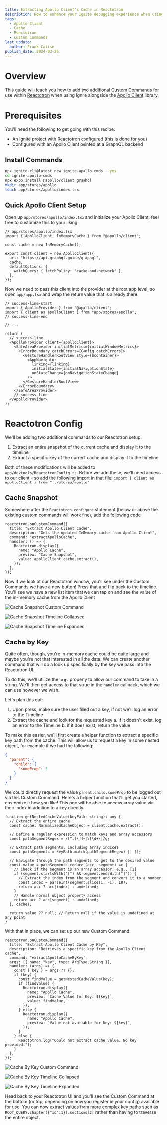 ```yaml
---
title: Extracting Apollo Client's Cache in Reactotron
description: How to enhance your Ignite debugging experience when using the Apollo client with Custom Commands in Reactotron
tags:
  - Apollo Client
  - Cache
  - Reactotron
  - Custom Commands
last_update:
  author: Frank Calise
publish_date: 2024-03-26
---
```


# Overview

This guide will teach you how to add two additional [Custom Commands](https://docs.infinite.red/reactotron/custom-commands/) for use within [Reactotron](https://docs.infinite.red/reactotron/) when using Ignite alongside the [Apollo Client](https://www.apollographql.com/docs/react/) library.

# Prerequisites

You'll need the following to get going with this recipe:

- An Ignite project with Reactotron configured (this is done for you)
- Configured with an Apollo Client pointed at a GraphQL backend

## Install Commands

```bash
npx ignite-cli@latest new ignite-apollo-cmds --yes
cd ignite-apollo-cmds
npx expo install @apollo/client graphql
mkdir app/stores/apollo
touch app/stores/apollo/index.tsx
```

## Quick Apollo Client Setup

Open up `app/stores/apollo/index.tsx` and initialize your Apollo Client, feel free to customize this to your liking:

```tsx
// app/stores/apollo/index.tsx
import { ApolloClient, InMemoryCache } from "@apollo/client";

const cache = new InMemoryCache();

export const client = new ApolloClient({
  uri: "https://api.graphql.guide/graphql",
  cache,
  defaultOptions: {
    watchQuery: { fetchPolicy: "cache-and-network" },
  },
});
```

Now we need to pass this client into the provider at the root app level, so open `app/app.tsx` and wrap the return value that is already there:

```tsx
// success-line-start
import { ApolloProvider } from "@apollo/client";
import { client as apolloClient } from "app/stores/apollo";
// success-line-end

// ...

return (
  // success-line
  <ApolloProvider client={apolloClient}>
    <SafeAreaProvider initialMetrics={initialWindowMetrics}>
      <ErrorBoundary catchErrors={Config.catchErrors}>
        <GestureHandlerRootView style={$container}>
          <AppNavigator
            linking={linking}
            initialState={initialNavigationState}
            onStateChange={onNavigationStateChange}
          />
        </GestureHandlerRootView>
      </ErrorBoundary>
    </SafeAreaProvider>
    // success-line
  </ApolloProvider>
);
```

# Reactotron Config

We'll be adding two additional commands to our Reactotron setup.

1. Extract an entire snapshot of the current cache and display it to the timeline
2. Extract a specific key of the current cache and display it to the timeline

Both of these modifications will be added to `app/devtools/ReactotronConfig.ts`. Before we add these, we'll need access to our client - so add the following import in that file: `import { client as apolloClient } from "../stores/apollo"`

## Cache Snapshot

Somewhere after the `Reactotron.configure` statement (below or above the existing custom commands will work fine), add the following code

```tsx title="app/devtools/ReactotronConfig.ts"
reactotron.onCustomCommand({
  title: "Extract Apollo Client Cache",
  description: "Gets the updated InMemory cache from Apollo Client",
  command: "extractApolloCache",
  handler: () => {
    Reactotron.display({
      name: "Apollo Cache",
      preview: "Cache Snapshot",
      value: apolloClient.cache.extract(),
    });
  },
});
```

Now if we look at our Reactotron window, you'll see under the Custom Commands we have a new button! Press that and flip back to the timeline. You'll see we have a new list item that we can tap on and see the value of the in-memory cache from the Apollo Client

![Cache Snapshot Custom Command](https://private-user-images.githubusercontent.com/374022/316961769-3afeba98-70e9-486a-bc98-f3cb2a18e4b3.png?jwt=eyJhbGciOiJIUzI1NiIsInR5cCI6IkpXVCJ9.eyJpc3MiOiJnaXRodWIuY29tIiwiYXVkIjoicmF3LmdpdGh1YnVzZXJjb250ZW50LmNvbSIsImtleSI6ImtleTUiLCJleHAiOjE3MTE0NzIwNjksIm5iZiI6MTcxMTQ3MTc2OSwicGF0aCI6Ii8zNzQwMjIvMzE2OTYxNzY5LTNhZmViYTk4LTcwZTktNDg2YS1iYzk4LWYzY2IyYTE4ZTRiMy5wbmc_WC1BbXotQWxnb3JpdGhtPUFXUzQtSE1BQy1TSEEyNTYmWC1BbXotQ3JlZGVudGlhbD1BS0lBVkNPRFlMU0E1M1BRSzRaQSUyRjIwMjQwMzI2JTJGdXMtZWFzdC0xJTJGczMlMkZhd3M0X3JlcXVlc3QmWC1BbXotRGF0ZT0yMDI0MDMyNlQxNjQ5MjlaJlgtQW16LUV4cGlyZXM9MzAwJlgtQW16LVNpZ25hdHVyZT03OTgxN2M3YjNlY2E1ODhkMzRkNTVmZDUwMDRjZGUxNDhhYWJmNmI5ZTE2OTljM2UxNjQwMjcxMzRkMjIzMTM3JlgtQW16LVNpZ25lZEhlYWRlcnM9aG9zdCZhY3Rvcl9pZD0wJmtleV9pZD0wJnJlcG9faWQ9MCJ9.b6kbQjn7Q24lKyyNesr4fPLv5mfs0NnXZGCwgWt9tOI)

![Cache Snapshot Timeline Collapsed](https://private-user-images.githubusercontent.com/374022/316962010-14bbca18-23dc-4603-9fec-d7d3f78b2906.png?jwt=eyJhbGciOiJIUzI1NiIsInR5cCI6IkpXVCJ9.eyJpc3MiOiJnaXRodWIuY29tIiwiYXVkIjoicmF3LmdpdGh1YnVzZXJjb250ZW50LmNvbSIsImtleSI6ImtleTUiLCJleHAiOjE3MTE0NzIwNjksIm5iZiI6MTcxMTQ3MTc2OSwicGF0aCI6Ii8zNzQwMjIvMzE2OTYyMDEwLTE0YmJjYTE4LTIzZGMtNDYwMy05ZmVjLWQ3ZDNmNzhiMjkwNi5wbmc_WC1BbXotQWxnb3JpdGhtPUFXUzQtSE1BQy1TSEEyNTYmWC1BbXotQ3JlZGVudGlhbD1BS0lBVkNPRFlMU0E1M1BRSzRaQSUyRjIwMjQwMzI2JTJGdXMtZWFzdC0xJTJGczMlMkZhd3M0X3JlcXVlc3QmWC1BbXotRGF0ZT0yMDI0MDMyNlQxNjQ5MjlaJlgtQW16LUV4cGlyZXM9MzAwJlgtQW16LVNpZ25hdHVyZT0yM2Q3ZmRkZGU0M2RkOTMwMTQ5YjZiNGVmMTQxY2YzNjE4NjEzNGI3M2VhNzA2MTJjMDc2M2ZiNTJjMDJlYmI5JlgtQW16LVNpZ25lZEhlYWRlcnM9aG9zdCZhY3Rvcl9pZD0wJmtleV9pZD0wJnJlcG9faWQ9MCJ9.9GG2mAai2ZLwOdMflyN0GoRMtdNuvMVr0KQR4ppMNlI)

![Cache Snapshot Timeline Expanded](https://private-user-images.githubusercontent.com/374022/316962193-f4444809-42a2-4e92-9f34-4fdb2f0b11c1.png?jwt=eyJhbGciOiJIUzI1NiIsInR5cCI6IkpXVCJ9.eyJpc3MiOiJnaXRodWIuY29tIiwiYXVkIjoicmF3LmdpdGh1YnVzZXJjb250ZW50LmNvbSIsImtleSI6ImtleTUiLCJleHAiOjE3MTE0NzIwNjksIm5iZiI6MTcxMTQ3MTc2OSwicGF0aCI6Ii8zNzQwMjIvMzE2OTYyMTkzLWY0NDQ0ODA5LTQyYTItNGU5Mi05ZjM0LTRmZGIyZjBiMTFjMS5wbmc_WC1BbXotQWxnb3JpdGhtPUFXUzQtSE1BQy1TSEEyNTYmWC1BbXotQ3JlZGVudGlhbD1BS0lBVkNPRFlMU0E1M1BRSzRaQSUyRjIwMjQwMzI2JTJGdXMtZWFzdC0xJTJGczMlMkZhd3M0X3JlcXVlc3QmWC1BbXotRGF0ZT0yMDI0MDMyNlQxNjQ5MjlaJlgtQW16LUV4cGlyZXM9MzAwJlgtQW16LVNpZ25hdHVyZT1hMzBkYWNhMzVhZTBiNWFhNWIwZjEzYTMxZjI0NWIyYTQ4NDgzZTYxZDQwYmYzZTU3ZTQ0MzcxNWI4NzdmZmUxJlgtQW16LVNpZ25lZEhlYWRlcnM9aG9zdCZhY3Rvcl9pZD0wJmtleV9pZD0wJnJlcG9faWQ9MCJ9.hKKPmobTwe9ymQvt17SWWlwwfWMANmnqwBND21mUwEE)

## Cache by Key

Quite often, though, you're in-memory cache could be quite large and maybe you're not that interested in all the data. We can create another command that will do a look up specifically by the key we pass into the Reactotron UI.

To do this, we'll utilize the `args` property to allow our command to take in a string. We'll then get access to that value in the `handler` callback, which we can use however we wish.

Let's plan this out:

1. Upon press, make sure the user filled out a key, if not we'll log an error to the Timeline
2. Extract the cache and look for the requested key
   a. if it doesn't exist, log an error to the Timeline
   b. if it does exist, return the value

To make this easier, we'll first create a helper function to extract a specific key path from the cache. This will allow us to request a key in some nested object, for example if we had the following:

```json
{
  "parent": {
    "child": {
      "someProp": 5
    }
  }
}
```

We could directly request the value `parent.child.someProp` to be logged out via this Custom Command. Here's a helper function that'll get you started, customize it how you like! This one will be able to access array value via their index in addition to a key directly.

```tsx
function getNestedCacheValue(keyPath: string): any {
  // Extract the entire cache
  const cache: NormalizedCacheObject = client.cache.extract();

  // Define a regular expression to match keys and array accessors
  const pathSegmentRegex = /[^.[\]]+|\[\d+\]/g;

  // Extract path segments, including array indices
  const pathSegments = keyPath.match(pathSegmentRegex) || [];

  // Navigate through the path segments to get to the desired value
  const value = pathSegments.reduce((acc, segment) => {
    // Check if the segment is an array accessor, e.g., [1]
    if (segment.startsWith("[") && segment.endsWith("]")) {
      // Extract the index from the segment and convert it to a number
      const index = parseInt(segment.slice(1, -1), 10);
      return acc ? acc[index] : undefined;
    }
    // Handle normal object property access
    return acc ? acc[segment] : undefined;
  }, cache);

  return value ?? null; // Return null if the value is undefined at any point
}
```

With that in place, we can set up our new Custom Command:

```tsx
reactotron.onCustomCommand({
  title: "Extract Apollo Client Cache by Key",
  description: "Retrieves a specific key from the Apollo Client cache",
  command: "extractApolloCacheByKey",
  args: [{ name: "key", type: ArgType.String }],
  handler: (args) => {
    const { key } = args ?? {};
    if (key) {
      const findValue = getNestedCacheValue(key);
      if (findValue) {
        Reactotron.display({
          name: "Apollo Cache",
          preview: `Cache Value for Key: ${key}`,
          value: findValue,
        });
      } else {
        Reactotron.display({
          name: "Apollo Cache",
          preview: `Value not available for key: ${key}`,
        });
      }
    } else {
      Reactotron.log("Could not extract cache value. No key provided.");
    }
  },
});
```

![Cache By Key Custom Command](https://private-user-images.githubusercontent.com/374022/316961853-2262dfc4-ce4e-409c-9ab5-3bfb0e45d788.png?jwt=eyJhbGciOiJIUzI1NiIsInR5cCI6IkpXVCJ9.eyJpc3MiOiJnaXRodWIuY29tIiwiYXVkIjoicmF3LmdpdGh1YnVzZXJjb250ZW50LmNvbSIsImtleSI6ImtleTUiLCJleHAiOjE3MTE0NzIwNjksIm5iZiI6MTcxMTQ3MTc2OSwicGF0aCI6Ii8zNzQwMjIvMzE2OTYxODUzLTIyNjJkZmM0LWNlNGUtNDA5Yy05YWI1LTNiZmIwZTQ1ZDc4OC5wbmc_WC1BbXotQWxnb3JpdGhtPUFXUzQtSE1BQy1TSEEyNTYmWC1BbXotQ3JlZGVudGlhbD1BS0lBVkNPRFlMU0E1M1BRSzRaQSUyRjIwMjQwMzI2JTJGdXMtZWFzdC0xJTJGczMlMkZhd3M0X3JlcXVlc3QmWC1BbXotRGF0ZT0yMDI0MDMyNlQxNjQ5MjlaJlgtQW16LUV4cGlyZXM9MzAwJlgtQW16LVNpZ25hdHVyZT01ZTQ5ODhiZWMzMTE5YjIyZTg5YjZlYmYyYWUxMDIzYjM4MDJkYjAxYzY3MGNhZTUwNDNjNTVmMGY2YWYwOTRkJlgtQW16LVNpZ25lZEhlYWRlcnM9aG9zdCZhY3Rvcl9pZD0wJmtleV9pZD0wJnJlcG9faWQ9MCJ9.ySP3VT-lXY_aCWtLkmTWWwASlh6ZCWlKgQ5XDgtCzPw)

![Cache By Key Timeline Collapsed](https://private-user-images.githubusercontent.com/374022/316962080-e2659614-2322-45ec-93cc-1a09123bff4c.png?jwt=eyJhbGciOiJIUzI1NiIsInR5cCI6IkpXVCJ9.eyJpc3MiOiJnaXRodWIuY29tIiwiYXVkIjoicmF3LmdpdGh1YnVzZXJjb250ZW50LmNvbSIsImtleSI6ImtleTUiLCJleHAiOjE3MTE0NzIwNjksIm5iZiI6MTcxMTQ3MTc2OSwicGF0aCI6Ii8zNzQwMjIvMzE2OTYyMDgwLWUyNjU5NjE0LTIzMjItNDVlYy05M2NjLTFhMDkxMjNiZmY0Yy5wbmc_WC1BbXotQWxnb3JpdGhtPUFXUzQtSE1BQy1TSEEyNTYmWC1BbXotQ3JlZGVudGlhbD1BS0lBVkNPRFlMU0E1M1BRSzRaQSUyRjIwMjQwMzI2JTJGdXMtZWFzdC0xJTJGczMlMkZhd3M0X3JlcXVlc3QmWC1BbXotRGF0ZT0yMDI0MDMyNlQxNjQ5MjlaJlgtQW16LUV4cGlyZXM9MzAwJlgtQW16LVNpZ25hdHVyZT1hMWQ5NTg1ZWJiMzlhZmU4MGU3YTI4OWFjYzZkNjkzMzFjMTRlNTI4ZmVkY2FlZTljOTgzZTc2NTNjYmQ4MTM3JlgtQW16LVNpZ25lZEhlYWRlcnM9aG9zdCZhY3Rvcl9pZD0wJmtleV9pZD0wJnJlcG9faWQ9MCJ9.0wJPqrXgVt0hcNdQe-2JDo42PPa47xneDw6B7UQuuls)

![Cache By Key Timeline Expanded](https://private-user-images.githubusercontent.com/374022/316962242-86966b34-ba10-46ce-931c-de5579b5f6c4.png?jwt=eyJhbGciOiJIUzI1NiIsInR5cCI6IkpXVCJ9.eyJpc3MiOiJnaXRodWIuY29tIiwiYXVkIjoicmF3LmdpdGh1YnVzZXJjb250ZW50LmNvbSIsImtleSI6ImtleTUiLCJleHAiOjE3MTE0NzIwNjksIm5iZiI6MTcxMTQ3MTc2OSwicGF0aCI6Ii8zNzQwMjIvMzE2OTYyMjQyLTg2OTY2YjM0LWJhMTAtNDZjZS05MzFjLWRlNTU3OWI1ZjZjNC5wbmc_WC1BbXotQWxnb3JpdGhtPUFXUzQtSE1BQy1TSEEyNTYmWC1BbXotQ3JlZGVudGlhbD1BS0lBVkNPRFlMU0E1M1BRSzRaQSUyRjIwMjQwMzI2JTJGdXMtZWFzdC0xJTJGczMlMkZhd3M0X3JlcXVlc3QmWC1BbXotRGF0ZT0yMDI0MDMyNlQxNjQ5MjlaJlgtQW16LUV4cGlyZXM9MzAwJlgtQW16LVNpZ25hdHVyZT0wYzEwOTEwMzJhZGYxOWQ2YTJjMmFkMDJjYjk0MjI0OTI2NjY5Y2U4NzQ1MWE1YzQxOTkzMDk5MjU1NTMwMjk3JlgtQW16LVNpZ25lZEhlYWRlcnM9aG9zdCZhY3Rvcl9pZD0wJmtleV9pZD0wJnJlcG9faWQ9MCJ9.753f3a64LCho0uMXpIrzHf5fhl1wiu3DkQqSGLSsWXo)

Head back to your Reactotron UI and you'll see the Custom Command at the bottom (or top, depending on how you register in your config) available for use. You can now extract values from more complex key paths such as `ROOT_QUERY.chapter({"id":1}).sections[2]` rather than having to traverse the entire object.

